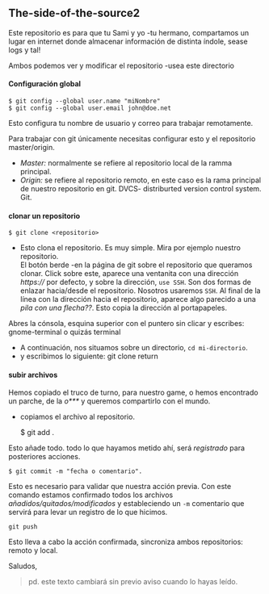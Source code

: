 ## The-side-of-the-source2
Este repositorio es para que tu Sami y yo -tu hermano,
compartamos un lugar en internet donde almacenar información
de distinta índole, sease logs y tal!

Ambos podemos ver y modificar el repositorio -usea este directorio

#### Configuración global

    $ git config --global user.name "miNombre"  
    $ git config --global user.email john@doe.net

Esto configura tu nombre de usuario y correo para trabajar remotamente.

Para trabajar con git únicamente necesitas configurar esto y el repositorio
master/origin. 

- _Master:_ normalmente se refiere al repositorio local de la ramma principal.
- _Origin:_ se refiere al repositorio remoto, en este caso es la rama principal
de nuestro repositorio en git. DVCS- distriburted version control system. Git.

#### clonar un repositorio

    $ git clone <repositorio>

- Esto clona el repositorio. Es muy simple. Mira por ejemplo nuestro repositorio.  
El botón berde -en la página de git sobre el repositorio que queramos clonar.
Click sobre este, aparece una ventanita con una dirección _https://_ por
defecto, y sobre la dirección, `use SSH`. 
Son dos formas de enlazar hacia/desde el repositorio. Nosotros usaremos `SSH`.
Al final de la línea con la dirección hacia el repositorio, aparece algo
parecido a una _pila con una flecha??_. Esto copia la dirección al portapapeles.

Abres la cónsola, esquina superior con el puntero sin clicar y escribes: 
    gnome-terminal
    o quizás terminal 

- A continuación, nos situamos sobre un directorio, `cd mi-directorio`.
- y escribimos lo siguiente:
    git clone <direcion del portapapeles> return

#### subir archivos 
Hemos copiado el truco de turno, para nuestro game, o hemos encontrado un
parche, de la _o***_ y queremos compartirlo con el mundo. 

- copiamos el archivo al repositorio.  

    $ git add .

Esto añade todo. todo lo que hayamos metido ahí, será _registrado_ para 
posteriores acciones.

    $ git commit -m "fecha o comentario".

Esto es necesario para validar que nuestra acción previa. Con este comando
estamos confirmado todos los archivos _añadidos/quitados/modificados_ y
estableciendo un `-m` comentario que servirá para levar un registro de lo 
que hicimos.

    git push

Esto lleva a cabo la acción confirmada,  sincroniza ambos repositorios:
remoto y local.


Saludos, 


> pd. este texto cambiará sin previo aviso cuando lo hayas leído.
